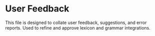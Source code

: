 # User Feedback

This file is designed to collate user feedback, suggestions, and error reports. Used to refine and approve lexicon and grammar integrations.